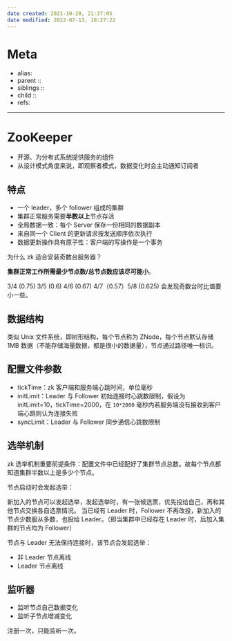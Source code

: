 ```yaml
---
date created: 2021-10-28, 21:37:05
date modified: 2022-07-13, 18:27:22
---
```

# Meta

- alias:
- parent ::
- siblings ::
- child ::
- refs:

---

# ZooKeeper

- 开源、为分布式系统提供服务的组件
- 从设计模式角度来说，即观察者模式，数据变化时会主动通知订阅者

## 特点

- 一个 leader，多个 follower 组成的集群
- 集群正常服务需要**半数以上**节点存活
- 全局数据一致：每个 Server 保存一份相同的数据副本
- 来自同一个 Client 的更新请求按发送顺序依次执行
- 数据更新操作具有原子性：客户端的写操作是一个事务

为什么 zk 适合安装奇数台服务器？

**集群正常工作所需最少节点数/总节点数应该尽可能小**。

3/4 (0.75) 3/5 (0.6) 4/6 (0.67) 4/7（0.57）5/8 (0.625) 会发现奇数台时比值要小一些。

## 数据结构

类似 Unix 文件系统，即树形结构，每个节点称为 ZNode，每个节点默认存储 1MB 数据（不能存储海量数据，都是很小的数据量），节点通过路径唯一标识。

## 配置文件参数

- tickTime：zk 客户端和服务端心跳时间，单位毫秒
- initLimit：Leader 与 Follower 初始连接时心跳数限制，假设为 initLimit=10，tickTime=2000，在 `10*2000` 毫秒内若服务端没有接收到客户端心跳则认为连接失败
- syncLimit：Leader 与 Follower 同步通信心跳数限制

## 选举机制

zk 选举机制重要前提条件：配置文件中已经配好了集群节点总数。故每个节点都知道集群半数以上是多少个节点。

节点启动时会发起选举：

新加入的节点可以发起选举，发起选举时，有一张候选票，优先投给自己，再和其他节点交换各自选票情况。
当已经有 Leader 时，Follower 不再改投，新加入的节点少数服从多数，也投给 Leader。（即当集群中已经存在 Leader  时，后加入集群的节点均为 Follower）

节点与 Leader 无法保持连接时，该节点会发起选举：

- 非 Leader 节点离线
- Leader 节点离线

## 监听器

- 监听节点自己数据变化
- 监听子节点增减变化

注册一次，只能监听一次。